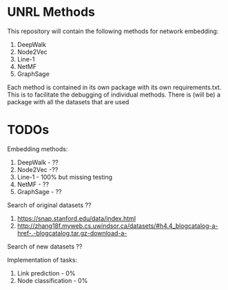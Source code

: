 # UNRL Methods
This repository will contain the following methods for network embedding:
1. DeepWalk
2. Node2Vec
3. Line-1
4. NetMF
5. GraphSage

Each method is contained in its own package with its own requirements.txt. This is to facilitate the debugging of individual methods. There is (will be) a package with all the datasets that are used

# TODOs
Embedding methods:
1. DeepWalk - ??
2. Node2Vec  -??
3. Line-1 - 100% but missing testing
4. NetMF - ??
5. GraphSage - ??

Search of original datasets ??
1. https://snap.stanford.edu/data/index.html
2. http://zhang18f.myweb.cs.uwindsor.ca/datasets/#h4.4_blogcatalog-a-href-.-blogcatalog.tar.gz-download-a-

Search of new datasets ??

Implementation of tasks:
1. Link prediction - 0%
2. Node classification - 0%